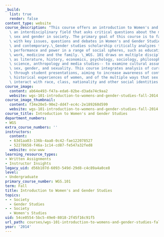 ```yaml
---
_build:
  list: true
  render: false
content_type: website
course_description: "This course offers an introduction to Women's and Gender Studies,\
  \ an interdisciplinary field that asks critical questions about the meanings of\
  \ sex and gender in society. The primary goal of this course is to familiarize students\
  \ with key issues, questions and debates in Women's and Gender Studies, both historical\
  \ and contemporary.\_Gender studies scholarship critically analyzes themes of gendered\
  \ performance and power in a range of social spheres, such as education, law, culture,\
  \ work, medicine and the family. \_WGS. 101 draws on multiple disciplines--such\
  \ as literature, history, economics, psychology, sociology, philosophy, political\
  \ science, anthropology and media studies-- to examine cultural assumptions about\
  \ sex, gender, and sexuality. This course integrates analysis of current events\
  \ through student presentations, aiming to increase awareness of contemporary and\
  \ historical experiences of women, and of the multiple ways that sex and gender\
  \ interact with race, class, nationality and other social identities.\n"
course_image:
  content: ab64e493-f47a-eda6-82be-d3ada74c9aa2
  website: wgs-101-introduction-to-womens-and-gender-studies-fall-2014
course_image_thumbnail:
  content: f34e20e5-90e2-dd47-ec4c-2e189260d599
  website: wgs-101-introduction-to-womens-and-gender-studies-fall-2014
course_title: Introduction to Women's and Gender Studies
department_numbers:
- WGS
extra_course_numbers: ''
instructors:
  content:
  - 63d1aa03-136b-4aa8-0c42-fae122078527
  - 52278658-f46a-1c14-cd87-fe547a32fed8
  website: ocw-www
learning_resource_types:
- Written Assignments
- Instructor Insights
legacy_uid: d56b107d-6093-549d-29d8-c4c89a4a0ce8
level:
- Undergraduate
primary_course_number: WGS.101
term: Fall
title: Introduction to Women's and Gender Studies
topics:
- - Society
  - Gender Studies
- - Society
  - Women's Studies
uid: 54ce0554-5bc5-49e0-8018-2f45f16c91f5
url_path: courses/wgs-101-introduction-to-womens-and-gender-studies-fall-2014
year: '2014'
---
```

